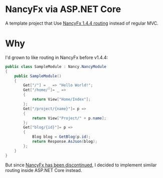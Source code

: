 # NancyFx via ASP.NET Core
A template project that Use [NancyFx 1.4.4 routing](https://github.com/NancyFx/Nancy/wiki/Defining-routes) instead of regular MVC.

# Why
I'd grown to like routing in NancyFx before v1.4.4:

```C#
public class SampleModule : Nancy.NancyModule
{
    public SampleModule()
    {
        Get["/"] = _ => "Hello World!";
        Get["/home/"]= _ =>
        {
            return View["Home/Index"];
        };
        Get["/project/{name}"]= p =>
        {
            return View["Project/" + p.name];
        };
        Get["blog/{id}"]= p =>
        {
            Blog blog = GetBlog(p.id);
            return Response.AsJson(blog);
        };
    }
}
```

But since [NancyFx has been discontinued](https://github.com/NancyFx/Nancy/issues/3010), I decided to implement similar routing inside ASP.NET Core instead.
